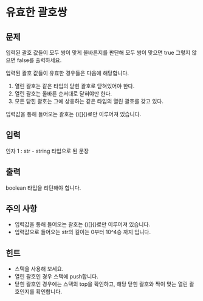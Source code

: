 # 유효한 괄호쌍

## 문제

입력된 괄호 값들이 모두 쌍이 맞게 올바른지를 판단해 모두 쌍이 맞으면 true 그렇지 않으면 false를 출력하세요.

입력된 괄호 값들이 유효한 경우들은 다음에 해당합니다.

1. 열린 괄호는 같은 타입의 닫힌 괄호로 닫혀있어야 한다.
2. 열린 괄호는 올바른 순서대로 닫혀야만 한다.
3. 모든 닫힌 괄호는 그에 상응하는 같은 타입의 열린 괄호를 갖고 있다.

입력값을 통해 들어오는 괄호는 ()[]{}로만 이루어져 있습니다.

## 입력

인자 1 : str - string 타입으로 된 문장

## 출력

boolean 타입을 리턴해야 합니다.

## 주의 사항

- 입력값을 통해 들어오는 괄호는 ()[]{}로만 이루어져 있습니다.
- 입력값으로 들어오는 str의 길이는 0부터 10^4승 까지 입니다.

## 힌트

- 스택을 사용해 보세요.
- 열린 괄호인 경우 스택에 push합니다.
- 닫힌 괄호인 경우에는 스택의 top을 확인하고, 해당 닫힌 괄호와 짝이 맞는 열린 괄호인지를 확인합니다.
